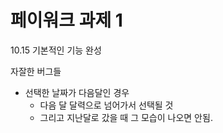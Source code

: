 # 페이워크 과제 1

10.15
기본적인 기능 완성

자잘한 버그들

- 선택한 날짜가 다음달인 경우
  - 다음 달 달력으로 넘어가서 선택될 것
  - 그리고 지난달로 갔을 때 그 모습이 나오면 안됨.
